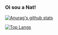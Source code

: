### Oi sou a Nat!

[![Anurag's github stats](https://github-readme-stats.vercel.app/api?username=natmacedo)](https://github.com/anuraghazra/github-readme-stats)

[![Top Langs](https://github-readme-stats.vercel.app/api/top-langs/?username=natmacedo)](https://github.com/anuraghazra/github-readme-stats)
